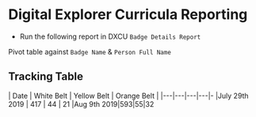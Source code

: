 # Digital Explorer Curricula Reporting

- Run the following report in DXCU `Badge Details Report`

Pivot table against `Badge Name` & `Person Full Name`

##  Tracking Table

| Date | White Belt | Yellow Belt | Orange Belt  |
|---|---|---|---|-
|July 29th 2019 | 417 | 44 | 21
|Aug 9th 2019|593|55|32
